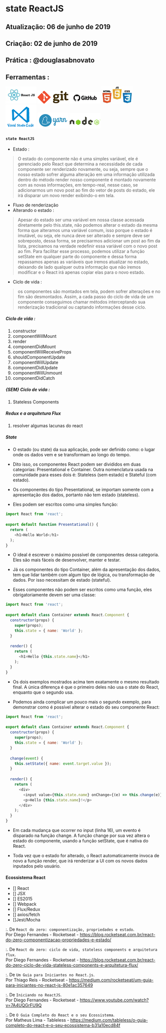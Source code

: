 # state ReactJS

## Atualização: 06 de junho de 2019
## Criação: 02 de junho de 2019
## Prática : @douglasabnovato

## Ferramentas : 

![ReactJS](/images/logo-reactjs.jpg)
![Git](/images/logo-git.png)
![Github](/images/logo-github.png)
![HTML/CSS/Javascript](/images/logo-html-css-js.jpeg)
![VSCode](/images/logo-VSCode.png)
![Yarn](/images/logo-yarn.png)
![Nodejs](/images/nodejs.png)

#### `state ReactJS`
- Estado : 
> O estado do componente não é uma simples variável, ele é gerenciado pelo React que determina a necessidade de cada componente ser renderizado novamente, ou seja, sempre que o nosso estado sofrer alguma alteração em uma informação utilizada dentro do método render nosso componente é montado novamente com as novas informações, em tempo-real, nesse caso, se adicionarmos um novo post ao fim do vetor de posts do estado, ele irá disparar um novo render exibindo-o em tela.
- Fluxo de renderização
- Alterando o estado : 
> Apesar do estado ser uma variável em nossa classe acessada diretamente pelo this.state, não podemos alterar o estado da mesma forma que alteramos uma variável comum, isso porque o estado é imutável, ou seja, ele nunca deve ser alterado e sempre deve ser sobreposto, dessa forma, se precisarmos adicionar um post ao fim da lista, precisamos na verdade redefinir essa variável com o novo post ao fim.
> Para facilitar esse processo, podemos utilizar a função setState em qualquer parte do componente e dessa forma repassamos apenas as variáveis que iremos atualizar no estado, deixando de lado qualquer outra informação que não iremos modificar e o React irá apenas copiar elas para o novo estado.
- Ciclo de vida : 
> os componentes são montados em tela, podem sofrer alterações e no fim são desmontados. Assim, a cada passo do ciclo de vida de um componente conseguimos chamar métodos interceptando sua renderização tradicional ou captando informações desse ciclo. 
##### Ciclo de vida :
1. constructor
2. componentWillMount
3. render
4. componentDidMount
5. componentWillReceiveProps
6. shouldComponentUpdate
7. componentWillUpdate
8. componentDidUpdate
9. componentWillUnmount
10. componentDidCatch

##### {SEM} Ciclo de vida :
1. Stateless Components

##### Redux e a arquitetura Flux
1. resolver algumas lacunas do react

##### State
- O estado (ou state) da sua aplicação, pode ser definido como: o lugar onde os dados vem e se transformam ao longo do tempo.

- Dito isso, os componentes React podem ser divididos em duas categorias: Presentational e Container. Outra nomenclatura usada na comunidade para esses dois é: Stateless (sem estado) e Stateful (com estado).

- Os componentes do tipo Presentational, se importam somente com a apresentação dos dados, portanto não tem estado (stateless).

- Eles podem ser escritos como uma simples função:
```js
import React from 'react';

export default function Presentational() {
  return (
    <h1>Hello World</h1>  
  );
}
```

- O ideal é escrever o máximo possível de componentes dessa categoria. Eles são mais fáceis de desenvolver, manter e testar.

- Já os componentes do tipo Container, além da apresentação dos dados, tem que lidar também com algum tipo de lógica, ou transformação de dados. Por isso necessitam de estado (stateful). 

- Esses componentes não podem ser escritos como uma função, eles obrigatoriamente devem ser uma classe:
```js
import React from 'react';

export default class Container extends React.Component {
  constructor(props) {
    super(props);
    this.state = { name: 'World' };
  }
  
  render() {
    return (
      <h1>Hello {this.state.name}</h1>
    );
  }
}
```
- Os dois exemplos mostrados acima tem exatamente o mesmo resultado final. A única diferença é que o primeiro deles não usa o state do React, enquanto que o segundo usa.

- Podemos ainda complicar um pouco mais o segundo exemplo, para demonstrar como é possível alterar o estado do seu componente React:

```js
import React from 'react';

export default class Container extends React.Component {
  constructor(props) {
    super(props);
    this.state = { name: 'World' };
  }
  
  change(event) {
    this.setState({ name: event.target.value });
  }
  
  render() {
    return (
      <div>
        <input value={this.state.name} onChange={(e) => this.change(e)} />
        <p>Hello {this.state.name}!</p>
      </div>
    );
  }
}
```

- Em cada mudança que ocorrer no input (linha 16), um evento é disparado na função change. A função change por sua vez altera o estado do componente, usando a função setState, que é nativa do React.

- Toda vez que o estado for alterado, o React automaticamente invoca de novo a função render, que irá renderizar a UI com os novos dados inputados pelo usuário.

#### Ecossistema React

- [] React
- [] JSX
- [] ES2015
- [] Webpack
- [] Flux/Redux
- [] axios/fetch
- []Jest/Mocha 

:. De `React do zero: componentização, propriedades e estado`.<br/> 
Por Diego Fernandes - Rocketseat - https://blog.rocketseat.com.br/react-do-zero-componentizacao-propriedades-e-estado/

:. De `React do zero: ciclo de vida, stateless components e arquitetura flux`.<br/> 
Por Diego Fernandes - Rocketseat - https://blog.rocketseat.com.br/react-do-zero-ciclo-de-vida-stateless-components-e-arquitetura-flux/

:. De `Um Guia para Iniciantes no React.js`.<br/>
Por Thiago Reis - Rocketseat - https://medium.com/rocketseat/um-guia-para-iniciantes-no-react-js-80e1ac357649

:. De `Iniciando no ReactJS`.<br/>
Por Diego Fernandes - Rocketseat - https://www.youtube.com/watch?v=7A4UQGrFU9Q 

:. De `O Guia Completo do React e o seu Ecossistema`.<br/>
Por Matheus Lima - Tableless - https://medium.com/tableless/o-guia-completo-do-react-e-o-seu-ecossistema-b31a10ecd84f


